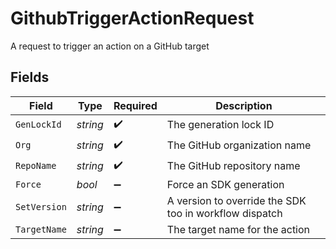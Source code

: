 # GithubTriggerActionRequest

A request to trigger an action on a GitHub target


## Fields

| Field                                                  | Type                                                   | Required                                               | Description                                            |
| ------------------------------------------------------ | ------------------------------------------------------ | ------------------------------------------------------ | ------------------------------------------------------ |
| `GenLockId`                                            | *string*                                               | :heavy_check_mark:                                     | The generation lock ID                                 |
| `Org`                                                  | *string*                                               | :heavy_check_mark:                                     | The GitHub organization name                           |
| `RepoName`                                             | *string*                                               | :heavy_check_mark:                                     | The GitHub repository name                             |
| `Force`                                                | *bool*                                                 | :heavy_minus_sign:                                     | Force an SDK generation                                |
| `SetVersion`                                           | *string*                                               | :heavy_minus_sign:                                     | A version to override the SDK too in workflow dispatch |
| `TargetName`                                           | *string*                                               | :heavy_minus_sign:                                     | The target name for the action                         |